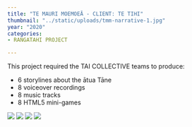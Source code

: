 ```yaml
---
title: "TE MAURI MOEMOEĀ - CLIENT: TE TIHI"
thumbnail: "../static/uploads/tmm-narrative-1.jpg"
year: "2020"
categories:
- RANGATAHI PROJECT

---
```

This project required the TAI COLLECTIVE teams to produce: 
- 6 storylines about the ātua Tāne
- 8 voiceover recordings 
- 8 music tracks
- 8 HTML5 mini-games 

<div class="imagesContainer">
    <img class="image" src="/uploads/tmm-narrative-1.jpg">
    <img class="image" src="/uploads/tmm-narrative-2.jpg">
    <img class="image" src="/uploads/tmm-narrative-3.jpg">
    <img class="image" src="/uploads/tmm-narrative-4.jpg">
</div>
<!-- ![](/uploads/tmm-narrative-1.jpg)![](/uploads/tmm-narrative-2.jpg)![](/uploads/tmm-narrative-3.jpg)![](/uploads/tmm-narrative-4.jpg) -->